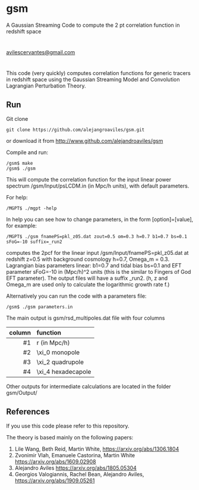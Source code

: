 # gsm
A Gaussian Streaming Code to compute the 2 pt correlation function in redshift space


#

avilescervantes@gmail.com

#


This code (very quickly) computes correlation functions for generic tracers in redshift space using the Gaussian Streaming Model and Convolution Lagrangian Perturbation Theory.



## Run


Git clone

```
git clone https://github.com/alejangroaviles/gsm.git
```

or download it from http://www.github.com/alejandroaviles/gsm


Compile and run:

```
/gsm$ make
/gsm$ ./gsm
```

This will compute the correlation function for the input linear power spectrum /gsm/Input/psLCDM.in (in Mpc/h units), with default parameters.


For help:

```
/MGPT$ ./mgpt -help
```


In help you can see how to change parameters, in the form [option]=[value], for example:

```
/MGPT$ ./gsm fnamePS=pkl_z05.dat zout=0.5 om=0.3 h=0.7 b1=0.7 bs=0.1 sFoG=-10 suffix=_run2
```

computes the 2pcf for the linear input /gsm/Input/fnamePS=pkl_z05.dat at redshift z=0.5 with background cosmology h=0.7, Omega_m = 0.3. Lagrangian bias parameters linear: b1=0.7 and tidal bias bs=0.1 and EFT parameter sFoG=-10 in (Mpc/h)^2 units (this is the similar to Fingers of God EFT parameter). The output files will have a suffix _run2. (h, z and Omega_m are used only to calculate the logarithmic growth rate f.)  


Alternatively you can run the code with a parameters file:

```
/gsm$ ./gsm parameters.in
```


The main output is gsm/rsd_multipoles.dat file with four columns

| column  | function  |
| ------------: |:--------------------| 
| #1            | r   (in Mpc/h)      |
| #2            | \xi_0  monopole     |  
| #3            | \xi_2  quadrupole   |  
| #4            | \xi_4  hexadecapole |  



Other outputs for intermediate calculations are located in the folder gsm/Output/







## References

If you use this code please refer to this repository.

The theory is based mainly on the following papers:

1. Lile Wang, Beth Reid, Martin White, https://arxiv.org/abs/1306.1804
2. Zvonimir Vlah, Emanuele Castorina, Martin White https://arxiv.org/abs/1609.02908
3. Alejandro Aviles https://arxiv.org/abs/1805.05304
4. Georgios Valogiannis, Rachel Bean, Alejandro Aviles, https://arxiv.org/abs/1909.05261






